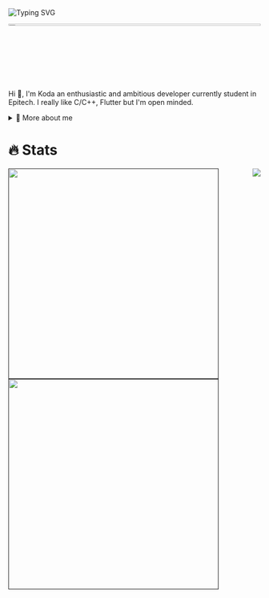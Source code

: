 
<img src="https://readme-typing-svg.herokuapp.com?font=Alkalami&size=45&duration=2500&pause=1000&color=F8B940&width=435&height=60&lines=Hi+!;I'm+Koda;A+simple+Developper" alt="Typing SVG" />
<p align="center">
    <img align="center" src="https://user-images.githubusercontent.com/72024743/193350704-83996224-131f-4c01-b2af-ac4da1218211.gif" width="100%" height="3%" />
</p>

<p>Hi 👋, I'm Koda an enthusiastic and ambitious developer currently student in Epitech. I really like C/C++, Flutter but I'm open minded.</p>
<div>
<details>
  <summary>🧑 More about me</summary>

- 🔭 I’m currently on a journey to build **great** things

- 🌱 I’m currently learning **everything** 🤓

- 🤝 I’m looking for help with **finding projects to contribute to!**

- 💬 Ask me about **open source, game development, and application development**

- 📫 Reach me out at **kodama777@protonmail.com**

</details>
  
</p>
  
<!--
<details>
  <summary>📕 Blog Posts</summary>
  <br />
</details>
</div>
-->
# 🔥 Stats

<img align="right" src="https://user-images.githubusercontent.com/72024743/193410431-91615431-0c5e-428d-aa6f-ce6a7f01e415.gif"/>
<a href="">
<img src="https://github-readme-stats.vercel.app/api?username=Olmol1&show_icons=true&theme=outrun&title_color=e31d44&text_color=f8dc3c" width="420" height="auto"/>
</a>
<a href="">
    <img src="https://github-readme-streak-stats.herokuapp.com?user=Olmol1&theme=neon-palenight&background=141439&sideLabels=f7db3c&sideNums=f7db3c&dates=fe1afe&date_format=j/n/Y" width="420" height="auto"/>
</a>
